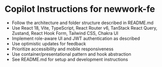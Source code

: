 # Copilot Instructions for newwork-fe

- Follow the architecture and folder structure described in README.md
- Use React 18, Vite, TypeScript, React Router v6, TanStack React Query, Zustand, React Hook Form, Tailwind CSS, Chakra UI
- Implement role-aware UI and JWT authentication as described
- Use optimistic updates for feedback
- Prioritize accessibility and mobile responsiveness
- Use container/presentational pattern and hook abstraction
- See README.md for setup and development instructions

